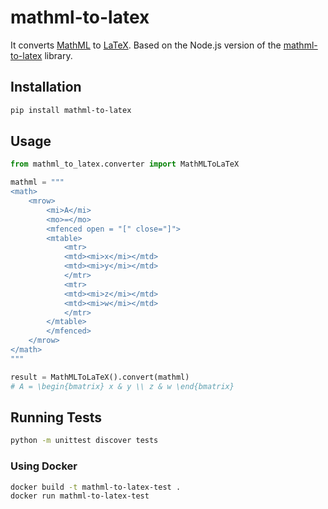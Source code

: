 # mathml-to-latex

It converts [MathML](https://en.wikipedia.org/wiki/MathML) to [LaTeX](https://pt.wikipedia.org/wiki/LaTeX). 
Based on the Node.js version of the [mathml-to-latex](https://github.com/asnunes/mathml-to-latex) library.

## Installation

```bash
pip install mathml-to-latex
```

## Usage

```python
from mathml_to_latex.converter import MathMLToLaTeX

mathml = """
<math>
    <mrow>
        <mi>A</mi>
        <mo>=</mo>
        <mfenced open = "[" close="]">
        <mtable>
            <mtr>
            <mtd><mi>x</mi></mtd>
            <mtd><mi>y</mi></mtd>
            </mtr>
            <mtr>
            <mtd><mi>z</mi></mtd>
            <mtd><mi>w</mi></mtd>
            </mtr>
        </mtable>
        </mfenced>
    </mrow>
</math>
"""

result = MathMLToLaTeX().convert(mathml)
# A = \begin{bmatrix} x & y \\ z & w \end{bmatrix}
```

## Running Tests

```bash
python -m unittest discover tests
```

### Using Docker
```bash
docker build -t mathml-to-latex-test .
docker run mathml-to-latex-test
```